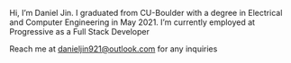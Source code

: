 Hi, I’m Daniel Jin. I graduated from CU-Boulder with a degree in Electrical and Computer Engineering in May 2021. 
I’m currently employed at Progressive as a Full Stack Developer

Reach me at danieljin921@outlook.com for any inquiries

